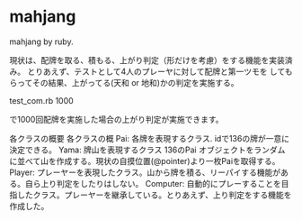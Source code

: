 mahjang
=======

mahjang by ruby.

現状は、配牌を取る、積もる、上がり判定（形だけを考慮）をする機能を実装済み。
とりあえず、テストとして4人のプレーヤに対して配牌と第一ツモを
してもらってその結果、上がってる(天和 or 地和)かの判定を実施する。

test_com.rb  1000

で1000回配牌を実施した場合の上がり判定が実施できます。

各クラスの概要
各クラスの概
Pai:  各牌を表現するクラス.  idで136の牌が一意に決定できる。
Yama: 牌山を表現するクラス
      136のPai オブジェクトをランダムに並べて山を作成する。現状の自摸位置(@pointer)より一枚Paiを取得する。
Player: プレーヤーを表現したクラス。山から牌を積る、リーパイする機能がある。自ら上り判定をしたりはしない。
Computer: 自動的にプレーすることを目指したクラス。プレーヤーを継承している。とりあえず、上り判定をする機能を作成した。 

